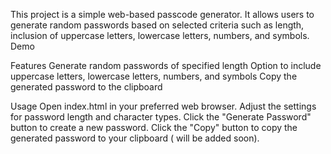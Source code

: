 This project is a simple web-based passcode generator. It allows users to generate random passwords based on selected criteria such as length, inclusion of uppercase letters, lowercase letters, numbers, and symbols.
Demo

Features
Generate random passwords of specified length
Option to include uppercase letters, lowercase letters, numbers, and symbols
Copy the generated password to the clipboard

Usage
Open index.html in your preferred web browser.
Adjust the settings for password length and character types.
Click the "Generate Password" button to create a new password.
Click the "Copy" button to copy the generated password to your clipboard ( will be added soon).
